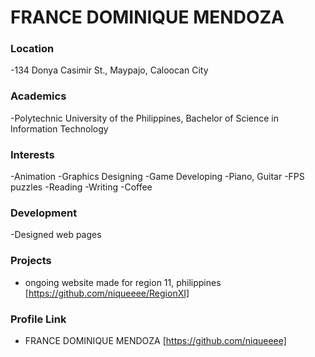 # FRANCE DOMINIQUE MENDOZA

### Location
-134 Donya Casimir St., Maypajo, Caloocan City			

### Academics
-Polytechnic University of the Philippines, Bachelor of Science in Information Technology

### Interests
-Animation
-Graphics Designing
-Game Developing
-Piano, Guitar
-FPS puzzles
-Reading
-Writing
-Coffee

### Development
-Designed web pages

### Projects
- ongoing website made for region 11, philippines [https://github.com/niqueeee/RegionXI]

### Profile Link
- FRANCE DOMINIQUE MENDOZA [https://github.com/niqueeee]